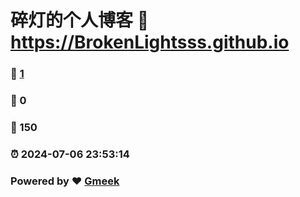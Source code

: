 # 碎灯的个人博客 :link: https://BrokenLightsss.github.io 
### :page_facing_up: [1](https://BrokenLightsss.github.io/tag.html) 
### :speech_balloon: 0 
### :hibiscus: 150 
### :alarm_clock: 2024-07-06 23:53:14 
### Powered by :heart: [Gmeek](https://github.com/Meekdai/Gmeek)

